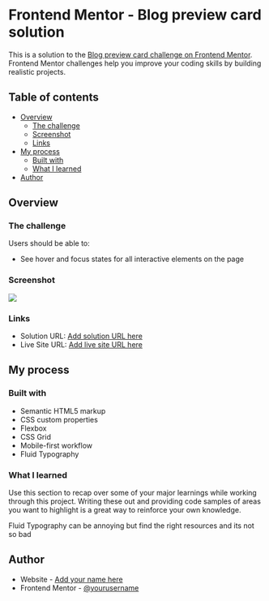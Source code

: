 # Frontend Mentor - Blog preview card solution

This is a solution to the [Blog preview card challenge on Frontend Mentor](https://www.frontendmentor.io/challenges/blog-preview-card-ckPaj01IcS). Frontend Mentor challenges help you improve your coding skills by building realistic projects. 

## Table of contents

- [Overview](#overview)
  - [The challenge](#the-challenge)
  - [Screenshot](#screenshot)
  - [Links](#links)
- [My process](#my-process)
  - [Built with](#built-with)
  - [What I learned](#what-i-learned)
- [Author](#author)

## Overview

### The challenge

Users should be able to:

- See hover and focus states for all interactive elements on the page

### Screenshot

![](/screenshot.png)


### Links

- Solution URL: [Add solution URL here](https://github.com/ijohnst/fe-mentor-blog-card)
- Live Site URL: [Add live site URL here](https://your-live-site-url.com)

## My process

### Built with

- Semantic HTML5 markup
- CSS custom properties
- Flexbox
- CSS Grid
- Mobile-first workflow
- Fluid Typography

### What I learned

Use this section to recap over some of your major learnings while working through this project. Writing these out and providing code samples of areas you want to highlight is a great way to reinforce your own knowledge.

Fluid Typography can be annoying but find the right resources and its not so bad

## Author

- Website - [Add your name here](https://ianjdigital.com)
- Frontend Mentor - [@yourusername](https://www.frontendmentor.io/profile/ijohnst)

